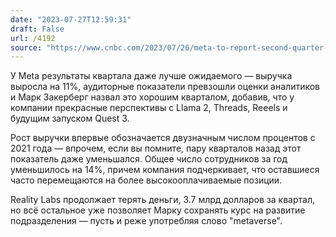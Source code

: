 ```yaml
---
date: "2023-07-27T12:59:31"
draft: False
url: /4192
source: "https://www.cnbc.com/2023/07/26/meta-to-report-second-quarter-earnings-after-the-bell.html"
---
```


У Meta результаты квартала даже лучше ожидаемого — выручка выросла на 11%, аудиторные показатели превзошли оценки аналитиков и  Марк Закерберг назвал это хорошим кварталом, добавив, что у компании прекрасные перспективы с Llama 2, Threads, Reeels и будущим запуском Quest 3.

Рост выручки впервые обозначается двузначным числом процентов с 2021 года — впрочем, если вы помните, пару кварталов назад этот показатель даже уменьшался. Общее число сотрудников за год уменьшилось на 14%, причем компания подчеркивает, что оставшиеся часто перемещаются на более высокооплачиваемые позиции. 

Reality Labs продолжает терять деньги, 3.7 млрд долларов за квартал, но всё остальное уже позволяет Марку сохранять курс на развитие подразделения — пусть и реже употребляя слово "metaverse".
